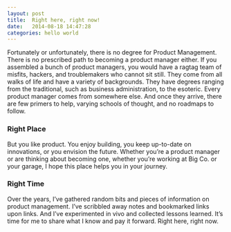 ```yaml
---
layout: post
title:  Right here, right now!
date:   2014-08-18 14:47:28
categories: hello world
---
```

Fortunately or unfortunately, there is no degree for Product Management. There is no prescribed path to becoming a product manager either. If you assembled a bunch of product managers, you would have a ragtag team of misfits, hackers, and troublemakers who cannot sit still. They come from all walks of life and have a variety of backgrounds. They have degrees ranging from the traditional, such as business administration, to the esoteric. Every product manager comes from somewhere else. And once they arrive, there are few primers to help, varying schools of thought, and no roadmaps to follow.

### Right Place

But you like product. You enjoy building, you keep up-to-date on innovations, or you envision the future. Whether you’re a product manager or are thinking about becoming one, whether you’re working at Big Co. or your garage, I hope this place helps you in your journey.

### Right Time

Over the years, I’ve gathered random bits and pieces of information on product management. I’ve scribbled away notes and bookmarked links upon links. And I’ve experimented in vivo and collected lessons learned. It’s time for me to share what I know and pay it forward. Right here, right now.
